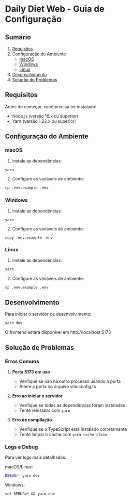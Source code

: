 # Daily Diet Web - Guia de Configuração

## Sumário
1. [Requisitos](#requisitos)
2. [Configuração do Ambiente](#configuração-do-ambiente)
   - [macOS](#macos)
   - [Windows](#windows)
   - [Linux](#linux)
3. [Desenvolvimento](#desenvolvimento)
4. [Solução de Problemas](#solução-de-problemas)

## Requisitos

Antes de começar, você precisa ter instalado:

- Node.js (versão 16.x ou superior)
- Yarn (versão 1.22.x ou superior)

## Configuração do Ambiente

### macOS

1. Instale as dependências:
```bash
yarn
```

2. Configure as variáveis de ambiente:
```bash
cp .env.example .env
```

### Windows

1. Instale as dependências:
```batch
yarn
```

2. Configure as variáveis de ambiente:
```batch
copy .env.example .env
```

### Linux

1. Instale as dependências:
```bash
yarn
```

2. Configure as variáveis de ambiente:
```bash
cp .env.example .env
```

## Desenvolvimento

Para iniciar o servidor de desenvolvimento:

```bash
yarn dev
```

O frontend estará disponível em http://localhost:5173

## Solução de Problemas

### Erros Comuns

1. **Porta 5173 em uso**
   - Verifique se não há outro processo usando a porta
   - Altere a porta no arquivo vite.config.ts

2. **Erro ao iniciar o servidor**
   - Verifique se todas as dependências foram instaladas
   - Tente reinstalar com `yarn`

3. **Erro de compilação**
   - Verifique se o TypeScript está instalado corretamente
   - Tente limpar o cache com `yarn cache clean`

### Logs e Debug

Para ver logs mais detalhados:

macOS/Linux:
```bash
DEBUG=* yarn dev
```
Windows:
```batch
set DEBUG=* && yarn dev
```
